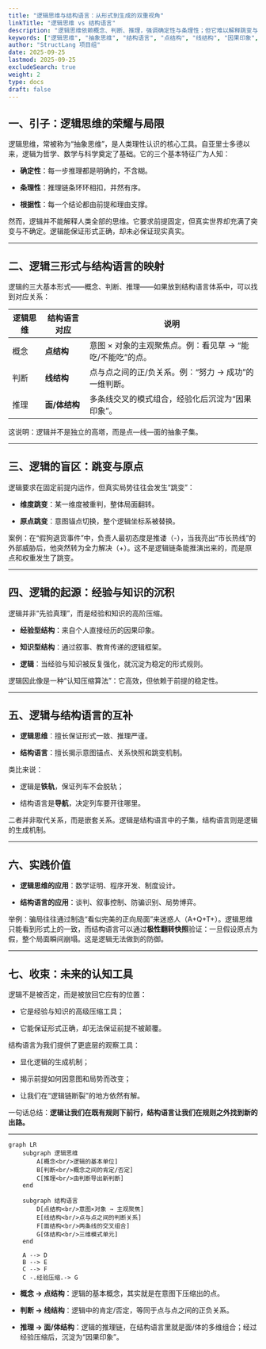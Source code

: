 ```yaml
---
title: "逻辑思维与结构语言：从形式到生成的双重视角"
linkTitle: "逻辑思维 vs 结构语言"
description: "逻辑思维依赖概念、判断、推理，强调确定性与条理性；但它难以解释跳变与原点切换。结构语言揭示逻辑的生成机制，补足逻辑的盲区，为不确定世界提供新的认知工具。"
keywords: ["逻辑思维", "抽象思维", "结构语言", "点结构", "线结构", "因果印象", "维度跳变", "原点跳变"]
author: "StructLang 项目组"
date: 2025-09-25
lastmod: 2025-09-25
excludeSearch: true
weight: 2
type: docs
draft: false
---
```


## 一、引子：逻辑思维的荣耀与局限

逻辑思维，常被称为“抽象思维”，是人类理性认识的核心工具。自亚里士多德以来，逻辑为哲学、数学与科学奠定了基础。它的三个基本特征广为人知：

- **确定性**：每一步推理都是明确的，不含糊。
    
- **条理性**：推理链条环环相扣，井然有序。
    
- **根据性**：每一个结论都由前提和理由支撑。
    

然而，逻辑并不能解释人类全部的思维。它要求前提固定，但真实世界却充满了突变与不确定。逻辑能保证形式正确，却未必保证现实真实。

---

## 二、逻辑三形式与结构语言的映射

逻辑的三大基本形式——概念、判断、推理——如果放到结构语言体系中，可以找到对应关系：

|逻辑思维|结构语言对应|说明|
|---|---|---|
|概念|**点结构**|意图 × 对象的主观聚焦点。例：看见草 → “能吃/不能吃”的点。|
|判断|**线结构**|点与点之间的正/负关系。例：“努力 → 成功”的一维判断。|
|推理|**面/体结构**|多条线交叉的模式组合，经验化后沉淀为“因果印象”。|

这说明：逻辑并不是独立的高塔，而是点—线—面的抽象子集。

---

## 三、逻辑的盲区：跳变与原点

逻辑要求在固定前提内运作，但真实局势往往会发生“跳变”：

- **维度跳变**：某一维度被重判，整体局面翻转。
    
- **原点跳变**：意图锚点切换，整个逻辑坐标系被替换。
    

案例：在“假狗退货事件”中，负责人最初态度是推诿（-），当我亮出“市长热线”的外部威胁后，他突然转为全力解决（+）。这不是逻辑链条能推演出来的，而是原点和权重发生了跳变。

---

## 四、逻辑的起源：经验与知识的沉积

逻辑并非“先验真理”，而是经验和知识的高阶压缩。

- **经验型结构**：来自个人直接经历的因果印象。
    
- **知识型结构**：通过叙事、教育传递的逻辑框架。
    
- **逻辑**：当经验与知识被反复强化，就沉淀为稳定的形式规则。
    

逻辑因此像是一种“认知压缩算法”：它高效，但依赖于前提的稳定性。

---

## 五、逻辑与结构语言的互补

- **逻辑思维**：擅长保证形式一致、推理严谨。
    
- **结构语言**：擅长揭示意图锚点、关系快照和跳变机制。
    

类比来说：

- 逻辑是**铁轨**，保证列车不会脱轨；
    
- 结构语言是**导航**，决定列车要开往哪里。
    

二者并非取代关系，而是嵌套关系。逻辑是结构语言中的子集，结构语言则是逻辑的生成机制。

---

## 六、实践价值

- **逻辑思维的应用**：数学证明、程序开发、制度设计。
    
- **结构语言的应用**：谈判、叙事控制、防骗识别、局势博弈。
    

举例：骗局往往通过制造“看似完美的正向局面”来迷惑人（A+Q+T+）。逻辑思维只能看到形式上的一致，而结构语言可以通过**极性翻转快照**验证：一旦假设原点为假，整个局面瞬间崩塌。这是逻辑无法做到的防御。

---

## 七、收束：未来的认知工具

逻辑不是被否定，而是被放回它应有的位置：

- 它是经验与知识的高级压缩工具；
    
- 它能保证形式正确，却无法保证前提不被颠覆。
    

结构语言为我们提供了更底层的观察工具：

- 显化逻辑的生成机制；
    
- 揭示前提如何因意图和局势而改变；
    
- 让我们在“逻辑链断裂”的地方依然有解。
    

一句话总结：**逻辑让我们在既有规则下前行，结构语言让我们在规则之外找到新的出路。**

---

```mermaid
graph LR
    subgraph 逻辑思维
        A[概念<br/>逻辑的基本单位]
        B[判断<br/>概念之间的肯定/否定]
        C[推理<br/>由判断导出新判断]
    end

    subgraph 结构语言
        D[点结构<br/>意图×对象 → 主观聚焦]
        E[线结构<br/>点与点之间的判断关系]
        F[面结构<br/>两条线的交叉组合]
        G[体结构<br/>三维模式单元]
    end

    A --> D
    B --> E
    C --> F
    C -.经验压缩.-> G

```

- **概念 → 点结构**：逻辑的基本概念，其实就是在意图下压缩出的点。
    
- **判断 → 线结构**：逻辑中的肯定/否定，等同于点与点之间的正负关系。
    
- **推理 → 面/体结构**：逻辑的推理链，在结构语言里就是面/体的多维组合；经过经验压缩后，沉淀为“因果印象”。
